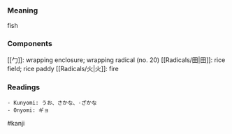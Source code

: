 ### Meaning

fish

### Components

[[勹]]: wrapping enclosure; wrapping radical (no. 20) [[Radicals/田|田]]: rice field; rice paddy [[Radicals/火|火]]: fire

### Readings

```
- Kunyomi: うお、さかな、-ざかな
- Onyomi: ギョ
```

#kanji